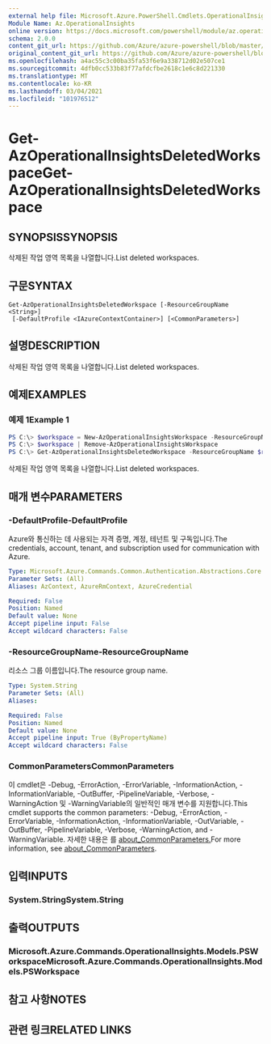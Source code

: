 ```yaml
---
external help file: Microsoft.Azure.PowerShell.Cmdlets.OperationalInsights.dll-Help.xml
Module Name: Az.OperationalInsights
online version: https://docs.microsoft.com/powershell/module/az.operationalinsights/get-azoperationalinsightsdeletedworkspace
schema: 2.0.0
content_git_url: https://github.com/Azure/azure-powershell/blob/master/src/OperationalInsights/OperationalInsights/help/Get-AzOperationalInsightsDeletedWorkspace.md
original_content_git_url: https://github.com/Azure/azure-powershell/blob/master/src/OperationalInsights/OperationalInsights/help/Get-AzOperationalInsightsDeletedWorkspace.md
ms.openlocfilehash: a4ac55c3c00ba35fa53f6e9a338712d02e507ce1
ms.sourcegitcommit: 4dfb0cc533b83f77afdcfbe2618c1e6c8d221330
ms.translationtype: MT
ms.contentlocale: ko-KR
ms.lasthandoff: 03/04/2021
ms.locfileid: "101976512"
---
```

# <span data-ttu-id="ecde3-101">Get-AzOperationalInsightsDeletedWorkspace</span><span class="sxs-lookup"><span data-stu-id="ecde3-101">Get-AzOperationalInsightsDeletedWorkspace</span></span>

## <span data-ttu-id="ecde3-102">SYNOPSIS</span><span class="sxs-lookup"><span data-stu-id="ecde3-102">SYNOPSIS</span></span>
<span data-ttu-id="ecde3-103">삭제된 작업 영역 목록을 나열합니다.</span><span class="sxs-lookup"><span data-stu-id="ecde3-103">List deleted workspaces.</span></span>

## <span data-ttu-id="ecde3-104">구문</span><span class="sxs-lookup"><span data-stu-id="ecde3-104">SYNTAX</span></span>

```
Get-AzOperationalInsightsDeletedWorkspace [-ResourceGroupName <String>]
 [-DefaultProfile <IAzureContextContainer>] [<CommonParameters>]
```

## <span data-ttu-id="ecde3-105">설명</span><span class="sxs-lookup"><span data-stu-id="ecde3-105">DESCRIPTION</span></span>
<span data-ttu-id="ecde3-106">삭제된 작업 영역 목록을 나열합니다.</span><span class="sxs-lookup"><span data-stu-id="ecde3-106">List deleted workspaces.</span></span>

## <span data-ttu-id="ecde3-107">예제</span><span class="sxs-lookup"><span data-stu-id="ecde3-107">EXAMPLES</span></span>

### <span data-ttu-id="ecde3-108">예제 1</span><span class="sxs-lookup"><span data-stu-id="ecde3-108">Example 1</span></span>
```powershell
PS C:\> $workspace = New-AzOperationalInsightsWorkspace -ResourceGroupName $rgname -Name $wsname -Location $wslocation
PS C:\> $workspace | Remove-AzOperationalInsightsWorkspace
PS C:\> Get-AzOperationalInsightsDeletedWorkspace -ResourceGroupName $rgname
```

<span data-ttu-id="ecde3-109">삭제된 작업 영역 목록을 나열합니다.</span><span class="sxs-lookup"><span data-stu-id="ecde3-109">List deleted workspaces.</span></span>

## <span data-ttu-id="ecde3-110">매개 변수</span><span class="sxs-lookup"><span data-stu-id="ecde3-110">PARAMETERS</span></span>

### <span data-ttu-id="ecde3-111">-DefaultProfile</span><span class="sxs-lookup"><span data-stu-id="ecde3-111">-DefaultProfile</span></span>
<span data-ttu-id="ecde3-112">Azure와 통신하는 데 사용되는 자격 증명, 계정, 테넌트 및 구독입니다.</span><span class="sxs-lookup"><span data-stu-id="ecde3-112">The credentials, account, tenant, and subscription used for communication with Azure.</span></span>

```yaml
Type: Microsoft.Azure.Commands.Common.Authentication.Abstractions.Core.IAzureContextContainer
Parameter Sets: (All)
Aliases: AzContext, AzureRmContext, AzureCredential

Required: False
Position: Named
Default value: None
Accept pipeline input: False
Accept wildcard characters: False
```

### <span data-ttu-id="ecde3-113">-ResourceGroupName</span><span class="sxs-lookup"><span data-stu-id="ecde3-113">-ResourceGroupName</span></span>
<span data-ttu-id="ecde3-114">리소스 그룹 이름입니다.</span><span class="sxs-lookup"><span data-stu-id="ecde3-114">The resource group name.</span></span>

```yaml
Type: System.String
Parameter Sets: (All)
Aliases:

Required: False
Position: Named
Default value: None
Accept pipeline input: True (ByPropertyName)
Accept wildcard characters: False
```

### <span data-ttu-id="ecde3-115">CommonParameters</span><span class="sxs-lookup"><span data-stu-id="ecde3-115">CommonParameters</span></span>
<span data-ttu-id="ecde3-116">이 cmdlet은 -Debug, -ErrorAction, -ErrorVariable, -InformationAction, -InformationVariable, -OutBuffer, -PipelineVariable, -Verbose, -WarningAction 및 -WarningVariable의 일반적인 매개 변수를 지원합니다.</span><span class="sxs-lookup"><span data-stu-id="ecde3-116">This cmdlet supports the common parameters: -Debug, -ErrorAction, -ErrorVariable, -InformationAction, -InformationVariable, -OutVariable, -OutBuffer, -PipelineVariable, -Verbose, -WarningAction, and -WarningVariable.</span></span> <span data-ttu-id="ecde3-117">자세한 내용은 를 [about_CommonParameters.](http://go.microsoft.com/fwlink/?LinkID=113216)</span><span class="sxs-lookup"><span data-stu-id="ecde3-117">For more information, see [about_CommonParameters](http://go.microsoft.com/fwlink/?LinkID=113216).</span></span>

## <span data-ttu-id="ecde3-118">입력</span><span class="sxs-lookup"><span data-stu-id="ecde3-118">INPUTS</span></span>

### <span data-ttu-id="ecde3-119">System.String</span><span class="sxs-lookup"><span data-stu-id="ecde3-119">System.String</span></span>

## <span data-ttu-id="ecde3-120">출력</span><span class="sxs-lookup"><span data-stu-id="ecde3-120">OUTPUTS</span></span>

### <span data-ttu-id="ecde3-121">Microsoft.Azure.Commands.OperationalInsights.Models.PSWorkspace</span><span class="sxs-lookup"><span data-stu-id="ecde3-121">Microsoft.Azure.Commands.OperationalInsights.Models.PSWorkspace</span></span>

## <span data-ttu-id="ecde3-122">참고 사항</span><span class="sxs-lookup"><span data-stu-id="ecde3-122">NOTES</span></span>

## <span data-ttu-id="ecde3-123">관련 링크</span><span class="sxs-lookup"><span data-stu-id="ecde3-123">RELATED LINKS</span></span>

